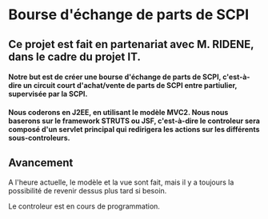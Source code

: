 # Bourse d'échange de parts de SCPI

## Ce projet est fait en partenariat avec M. RIDENE, dans le cadre du projet IT.

#### Notre but est de créer une bourse d'échange de parts de SCPI, c'est-à-dire un circuit court d'achat/vente de parts de SCPI entre partiulier, supervisée par la SCPI.

#### Nous coderons en J2EE, en utilisant le modèle MVC2. Nous nous baserons sur le framework STRUTS ou JSF, c'est-à-dire le controleur sera composé d'un servlet principal qui redirigera les actions sur les différents sous-controleurs. 

## Avancement

A l'heure actuelle, le modèle et la vue sont fait, mais il y a toujours la possibilité de revenir dessus plus tard si besoin.

Le controleur est en cours de programmation.


